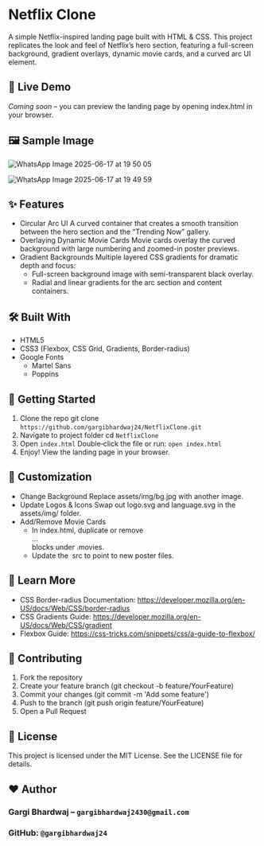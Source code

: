 # Netflix Clone 

 A simple Netflix-inspired landing page built with HTML & CSS. This project replicates the look and feel of Netflix’s hero section, featuring a full-screen background, gradient overlays, dynamic movie cards, and a curved arc UI element.

## 🔗 Live Demo
*Coming soon* – you can preview the landing page by opening index.html in your browser.

## 🖼️ Sample Image
![WhatsApp Image 2025-06-17 at 19 50 05](https://github.com/user-attachments/assets/84ae8f53-bfaf-443b-8ded-daead00fa8f3)

![WhatsApp Image 2025-06-17 at 19 49 59](https://github.com/user-attachments/assets/bdc22c26-8b48-4b7b-bb4c-f9affd0f5f59)


## ✨ Features
- Circular Arc UI
  A curved container that creates a smooth transition between the hero section and the “Trending Now” gallery.
- Overlaying Dynamic Movie Cards
  Movie cards overlay the curved background with large numbering and zoomed-in poster previews.
- Gradient Backgrounds
  Multiple layered CSS gradients for dramatic depth and focus:
  - Full-screen background image with semi-transparent black overlay.
  - Radial and linear gradients for the arc section and content containers.

## 🛠️ Built With
- HTML5
- CSS3 (Flexbox, CSS Grid, Gradients, Border-radius)
- Google Fonts
  - Martel Sans
  - Poppins

## 🚀 Getting Started
1. Clone the repo
   git clone `https://github.com/gargibhardwaj24/NetflixClone.git`
2. Navigate to project folder
   cd `NetflixClone`
3. Open `index.html`
   Double‑click the file or run:
   `open index.html`
4. Enjoy!
   View the landing page in your browser.

## 🔧 Customization
- Change Background
  Replace assets/img/bg.jpg with another image.
- Update Logos & Icons
  Swap out logo.svg and language.svg in the assets/img/ folder.
- Add/Remove Movie Cards
  - In index.html, duplicate or remove <div class="card">…</div> blocks under .movies.
  - Update the <img> src to point to new poster files.

## 📖 Learn More
- CSS Border-radius Documentation: https://developer.mozilla.org/en-US/docs/Web/CSS/border-radius
- CSS Gradients Guide: https://developer.mozilla.org/en-US/docs/Web/CSS/gradient
- Flexbox Guide: https://css-tricks.com/snippets/css/a-guide-to-flexbox/

## 🤝 Contributing
1. Fork the repository
2. Create your feature branch (git checkout -b feature/YourFeature)
3. Commit your changes (git commit -m 'Add some feature')
4. Push to the branch (git push origin feature/YourFeature)
5. Open a Pull Request

## 📄 License
This project is licensed under the MIT License. See the LICENSE file for details.

## ❤️ Author
### Gargi Bhardwaj –  `gargibhardwaj2430@gmail.com`
### GitHub: `@gargibhardwaj24`
